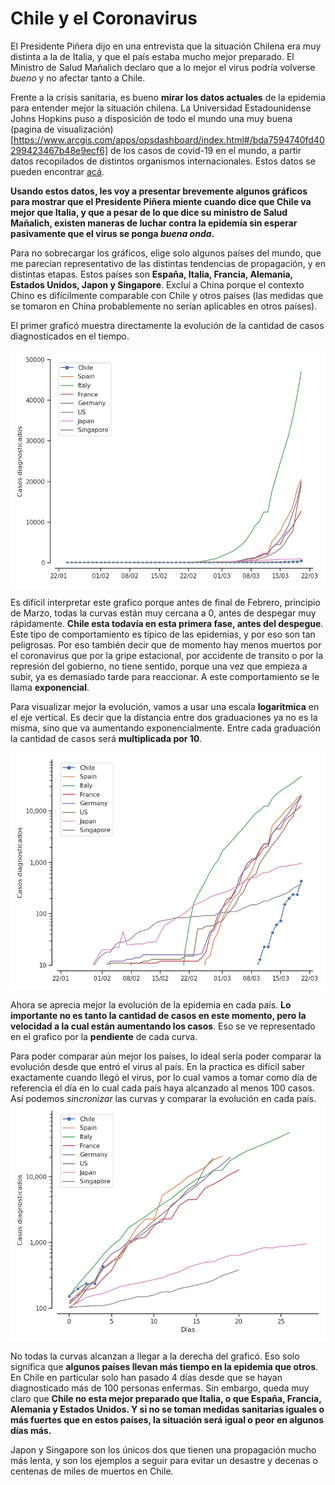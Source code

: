 # Chile y el Coronavirus

El Presidente Piñera dijo en una entrevista que la situación Chilena era muy distinta a la de Italia, y que el país estaba mucho mejor preparado.
El Ministro de Salud Mañalich declaro que a lo mejor el virus podría volverse *bueno* y no afectar tanto a Chile.

Frente a la crisis sanitaria, es bueno **mirar los datos actuales** de la epidemia para entender mejor la situación chilena.
La Universidad Estadounidense Johns Hopkins puso a disposición de todo el mundo una muy buena (pagina de visualización)[https://www.arcgis.com/apps/opsdashboard/index.html#/bda7594740fd40299423467b48e9ecf6] de los casos de covid-19 en el mundo, a partir datos recopilados de distintos organismos internacionales. Estos datos se pueden encontrar [acá](https://github.com/CSSEGISandData/COVID-19).

**Usando estos datos, les voy a presentar brevemente algunos gráficos para mostrar que el Presidente Piñera miente cuando dice que Chile va mejor que Italia, y que a pesar de lo que dice su ministro de Salud Mañalich, existen maneras de luchar contra la epidemía sin esperar pasivamente que el virus se ponga *buena onda*.**


Para no sobrecargar los gráficos, elige solo algunos países del mundo, que me parecían representativo de las distintas tendencias de propagación, y en distintas etapas. Estos países son **España, Italia, Francia, Alemania, Estados Unidos, Japon y Singapore**. Excluí a China porque el contexto Chino es difícilmente comparable con Chile y otros países (las medidas que se tomaron en China probablemente no serían aplicables en otros países).

El primer graficó muestra directamente la evolución de la cantidad de casos diagnosticados en el tiempo.

![](Plots/linear.png)

Es difícil interpretar este grafico porque antes de final de Febrero, principio de Marzo, todas la curvas están muy cercana a 0, antes de despegar muy rápidamente. **Chile esta todavía en esta primera fase, antes del despegue**. Este tipo de comportamiento es típico de las epidemias, y por eso son tan peligrosas. Por eso también decir que de momento hay menos muertos por el coronavirus que por la gripe estacional, por accidente de transito o por la represión del gobierno, no tiene sentido, porque una vez que empieza a subir, ya es demasiado tarde para reaccionar. A este comportamiento se le llama **exponencial**.

Para visualizar mejor la evolución, vamos a usar una escala **logaritmica** en el eje vertical. Es decir que la distancia entre dos graduaciones ya no es la misma, sino que va aumentando exponencialmente. Entre cada graduación la cantidad de casos será **multiplicada por 10**.

![](Plots/logarithmic.png)

Ahora se aprecia mejor la evolución de la epidemia en cada país. **Lo importante no es tanto la cantidad de casos en este momento, pero la velocidad a la cual están aumentando los casos**. Eso se ve representado en el grafico por la **pendiente** de cada curva.

Para poder comparar aún mejor los países, lo ideal sería poder comparar la evolución desde que entró el virus al país. En la practica es difícil saber exactamente cuando llegó el virus, por lo cual vamos a tomar como día de referencia el día en lo cual cada país haya alcanzado al menos 100 casos. Así podemos *sincronizar* las curvas y comparar la evolución en cada país.
![](Plots/logarithmic_offset.png)

No todas la curvas alcanzan a llegar a la derecha del graficó. Eso solo significa que **algunos países llevan más tiempo en la epidemia que otros**. En Chile en particular solo han pasado 4 días desde que se hayan diagnosticado más de 100 personas enfermas. Sin embargo, queda muy claro que **Chile no esta mejor preparado que Italia, o que España, Francia, Alemania y Estados Unidos. Y si no se toman medidas sanitarias iguales o más fuertes que en estos países, la situación será igual o peor en algunos días más.**

Japon y Singapore son los únicos dos que tienen una propagación mucho más lenta, y son los ejemplos a seguir para evitar un desastre y decenas o centenas de miles de muertos en Chile.
